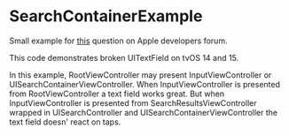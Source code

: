 # SearchContainerExample

Small example for [this](https://developer.apple.com/forums/thread/696151) question on Apple developers forum.

This code demonstrates broken UITextField on tvOS 14 and 15.

In this example, RootViewController may present InputViewController or UISearchContainerViewController. When InputViewController is presented from RootViewController a text field works great. But when InputViewController is presented from SearchResultsViewController wrapped in UISearchController and UISearchContainerViewController the text field doesn' react on taps.
